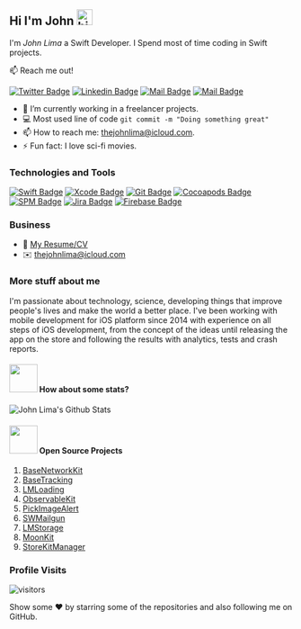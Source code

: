 ## Hi I'm John <img src="https://user-images.githubusercontent.com/1303154/88677602-1635ba80-d120-11ea-84d8-d263ba5fc3c0.gif" width="28px" alt="hi">

I'm *John Lima* a Swift Developer. I Spend most of time coding in Swift projects.

📫 Reach me out!

[![Twitter Badge](https://img.shields.io/badge/-@thejohnlima-1ca0f1?style=flat&labelColor=1ca0f1&logo=twitter&logoColor=white&link=https://twitter.com/thejohnlima)](https://twitter.com/thejohnlima)
[![Linkedin Badge](https://img.shields.io/badge/-thejohnlima-0e76a8?style=flat&labelColor=0e76a8&logo=linkedin&logoColor=white)](https://www.linkedin.com/in/thejohnlima/)
[![Mail Badge](https://img.shields.io/badge/-@thejohnlima-e84393?style=flat&labelColor=e84393&logo=instagram&logoColor=white)](https://instagram.com/thejohnlima)
[![Mail Badge](https://img.shields.io/badge/-thejohnlima-c0392b?style=flat&labelColor=c0392b&logo=gmail&logoColor=white)](mailto:thejohnlima@icloud.com)

- 🔭 I’m currently working in a freelancer projects.
- 💻 Most used line of code `git commit -m "Doing something great"`
- 📫 How to reach me: thejohnlima@icloud.com.
- ⚡ Fun fact: I love sci-fi movies.

### Technologies and Tools

[![Swift Badge](https://img.shields.io/badge/-Swift-D84A26?style=for-the-badge&labelColor=black&logo=apple&logoColor=FFF)](https://developer.apple.com/swift/)
[![Xcode Badge](https://img.shields.io/badge/-Xcode-007acc?style=for-the-badge&labelColor=black&logo=apple&logoColor=FFF)](https://developer.apple.com/xcode/)
[![Git Badge](https://img.shields.io/badge/-Git-3C873A?style=for-the-badge&labelColor=black&logo=git&logoColor=3C873A)](https://git-scm.com)
[![Cocoapods Badge](https://img.shields.io/badge/-Pods-E03424?style=for-the-badge&labelColor=black&logo=cocoapods&logoColor=E03424)](https://cocoapods.org)
[![SPM Badge](https://img.shields.io/badge/-SPM-007acc?style=for-the-badge&labelColor=black&logo=apple&logoColor=FFF)](https://developer.apple.com/documentation/swift_packages)
[![Jira Badge](https://img.shields.io/badge/-Jira-1B46AC?style=for-the-badge&labelColor=black&logo=jira&logoColor=1B46AC)](https://www.atlassian.com/software/jira)
[![Firebase Badge](https://img.shields.io/badge/-Firebase-F7CD51?style=for-the-badge&labelColor=black&logo=firebase&logoColor=F7CD51)](https://firebase.google.com)

### Business

- 📎 [My Resume/CV](https://github.com/thejohnlima/Resume/blob/master/resume.pdf)
- ✉️ thejohnlima@icloud.com

### More stuff about me

I'm passionate about technology, science, developing things that improve people's lives and make the world a better place. I've been working with mobile development for iOS platform since 2014 with experience on all steps of iOS development, from the concept of the ideas until releasing the app on the store and following the results with analytics, tests and crash reports.

#### <img src="https://media.giphy.com/media/VgCDAzcKvsR6OM0uWg/giphy.gif" width="50"> How about some stats?

![John Lima's Github Stats](https://github-readme-stats.vercel.app/api?username=thejohnlima&show_icons=true_color=fff&icon_color=79ff97&text_color=9f9f9f&bg_color=151515)

#### <img src="https://media.giphy.com/media/jrnlTtQdMwdpzXs1l7/giphy.gif" width="50"> Open Source Projects

1. [BaseNetworkKit](https://github.com/thejohnlima/BaseNetworkKit)
2. [BaseTracking](https://github.com/thejohnlima/BaseTracking)
3. [LMLoading](https://github.com/thejohnlima/LMLoading)
4. [ObservableKit](https://github.com/thejohnlima/ObservableKit)
5. [PickImageAlert](https://github.com/thejohnlima/PickImageAlert)
6. [SWMailgun](https://github.com/thejohnlima/SWMailgun)
7. [LMStorage](https://github.com/thejohnlima/LMStorage)
8. [MoonKit](https://github.com/thejohnlima/MoonKit)
9. [StoreKitManager](https://gist.github.com/thejohnlima/7f4c8808ef27bebb90aac3fd9becba2b)

### Profile Visits

![visitors](https://visitor-badge.glitch.me/badge?page_id=thejohnlima.thejohnlima)

Show some ❤️ by starring some of the repositories and also following me on GitHub.
